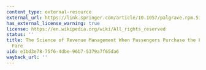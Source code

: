 ```yaml
---
content_type: external-resource
external_url: https://link.springer.com/article/10.1057/palgrave.rpm.5170104
has_external_license_warning: true
license: https://en.wikipedia.org/wiki/All_rights_reserved
status: ''
title: The Science of Revenue Management When Passengers Purchase the Lowest Available
  Fare
uid: e1bd3e78-75f6-4dbe-96b7-5379a7f65da6
wayback_url: ''
---
```

